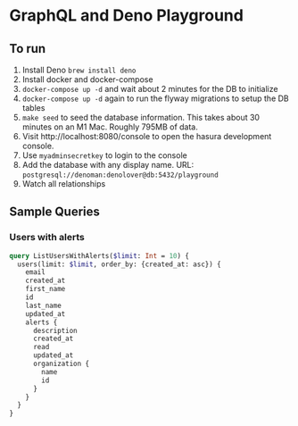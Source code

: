 # GraphQL and Deno Playground

## To run

1. Install Deno `brew install deno`
2. Install docker and docker-compose
3. `docker-compose up -d` and wait about 2 minutes for the DB to initialize
4. `docker-compose up -d` again to run the flyway migrations to setup the DB tables
5. `make seed` to seed the database information. This takes about 30 minutes on an M1 Mac. Roughly 795MB of data.
6. Visit http://localhost:8080/console to open the hasura development console.
7. Use `myadminsecretkey` to login to the console
8. Add the database with any display name. URL: `postgresql://denoman:denolover@db:5432/playground`
9. Watch all relationships

## Sample Queries

### Users with alerts

```graphql
query ListUsersWithAlerts($limit: Int = 10) {
  users(limit: $limit, order_by: {created_at: asc}) {
    email
    created_at
    first_name
    id
    last_name
    updated_at
    alerts {
      description
      created_at
      read
      updated_at
      organization {
        name
        id
      }
    }
  }
}
```
